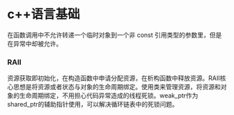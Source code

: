 # c++语言基础  

在函数调用中不允许转递一个临时对象到一个非 const 引用类型的参数里，但是在异常中却被允许。 

### RAII 
资源获取即初始化，在构造函数中申请分配资源，在析构函数中释放资源。RAII核心思想是将资源或者状态与对象的生命周期绑定。使用类来管理资源，将资源和对象的生命周期绑定，不用担心代码异常造成的线程死锁。weak_ptr作为shared_ptr的辅助指针使用，可以解决循环链表中的死锁问题。   
### 
